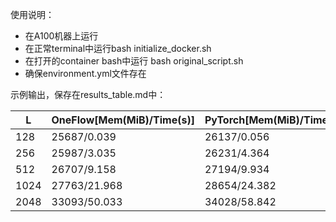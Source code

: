 使用说明：

- 在A100机器上运行
- 在正常terminal中运行bash initialize_docker.sh
- 在打开的container bash中运行 bash original_script.sh
- 确保environment.yml文件存在

示例输出，保存在results_table.md中：

| L | OneFlow[Mem(MiB)/Time(s)] | PyTorch[Mem(MiB)/Time(s)] | fastertransformer[Mem(MiB)/Time(s)] |
| --- | --- | --- | --- |
| 128 | 25687/0.039 | 26137/0.056 | 26892/2.832 |
| 256 | 25987/3.035 | 26231/4.364 | 26892/5.421 |
| 512 | 26707/9.158 | 27194/9.934 | 26892/11.236 |
| 1024 | 27763/21.968 | 28654/24.382 | 28932/25.541 |
| 2048 | 33093/50.033 | 34028/58.842 | 30294/56.203 |